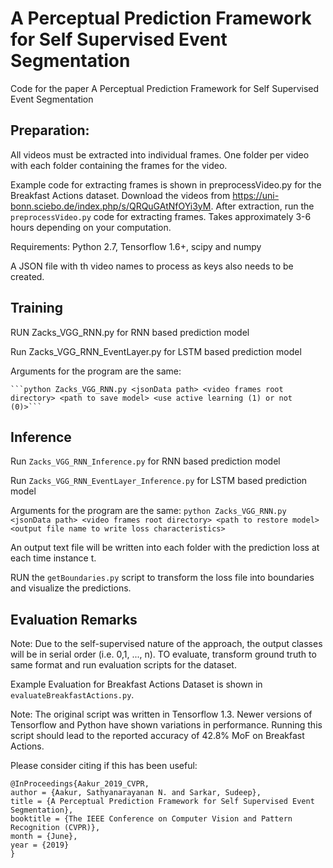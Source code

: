 # A Perceptual Prediction Framework for Self Supervised Event Segmentation
Code for the paper A Perceptual Prediction Framework for Self Supervised Event Segmentation

## Preparation:
  All videos must be extracted into individual frames. One folder per video with each folder containing the frames for the video.

   Example code for extracting frames is shown in preprocessVideo.py for the Breakfast Actions dataset. Download the videos from https://uni-bonn.sciebo.de/index.php/s/QRQuGAtNfOYi3yM. After extraction, run the ```preprocessVideo.py``` code for extracting frames. Takes approximately 3-6 hours depending on your computation.

  Requirements: Python 2.7, Tensorflow 1.6+, scipy and numpy

  A JSON file with th video names to process as keys also needs to be created.


## Training
  RUN Zacks_VGG_RNN.py for RNN based prediction model
  
  Run Zacks_VGG_RNN_EventLayer.py for LSTM based prediction model

  Arguments for the program are the same:

    ```python Zacks_VGG_RNN.py <jsonData path> <video frames root directory> <path to save model> <use active learning (1) or not (0)>```

## Inference

  Run ```Zacks_VGG_RNN_Inference.py``` for RNN based prediction model

  Run ```Zacks_VGG_RNN_EventLayer_Inference.py``` for LSTM based prediction model

  Arguments for the program are the same:
   ``` python Zacks_VGG_RNN.py <jsonData path> <video frames root directory> <path to restore model> <output file name to write loss characteristics> ```

  An output text file will be written into each folder with the prediction loss at each time instance t.

  RUN the ``getBoundaries.py`` script to transform the loss file into boundaries and visualize the predictions.

## Evaluation Remarks
  Note: Due to the self-supervised nature of the approach, the output classes will be in serial order (i.e. 0,1, ..., n). TO evaluate, transform ground truth to same format and run evaluation scripts for the dataset.

  Example Evaluation for Breakfast Actions Dataset is shown in ```evaluateBreakfastActions.py```.

  Note: The original script was written in Tensorflow 1.3. Newer versions of Tensorflow and Python have shown variations in performance. Running this script should lead to the reported accuracy of 42.8% MoF on Breakfast Actions.

Please consider citing if this has been useful:
```
@InProceedings{Aakur_2019_CVPR,
author = {Aakur, Sathyanarayanan N. and Sarkar, Sudeep},
title = {A Perceptual Prediction Framework for Self Supervised Event Segmentation},
booktitle = {The IEEE Conference on Computer Vision and Pattern Recognition (CVPR)},
month = {June},
year = {2019}
}
```
